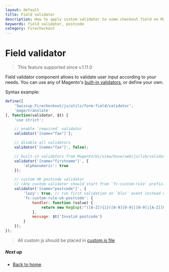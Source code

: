 ```yaml
---
layout: default
title: Field validator
description: How to apply custom validator to some checkout field on Magento 2
keywords: field validator, postcode
category: Firecheckout
---
```


# Field validator

> This feature supported since v.1.11.0

Field validator component allows to validate user input according to your needs.
You can use any of Magento's
[built-in validators](https://github.com/magento/magento2/blob/2.2-develop/app/code/Magento/Ui/view/base/web/js/lib/validation/rules.js#L61),
or define your own.

Syntax example:

```js
define([
    'Swissup_Firecheckout/js/utils/form-field/validator',
    'mage/translate'
], function(validator, $t) {
    'use strict';

    // enable `required` validator
    validator('[name="fax"]');

    // disable all validators
    validator('[name="fax"]', false);

    // built-in validators from Magento/Ui/view/base/web/js/lib/validation/rules.js
    validator('[name="firstname"]', {
        'alphanumeric': true
    });

    // custom UK postcode validator
    // (Any custom validator should start from `fc-custom-rule` prefix)
    validator('[name="postcode"]', {
        'lazy': true, // run first validation on `blur` event instead of default instant validation
        'fc-custom-rule-uk-postcode': {
            handler: function (value) {
                return new RegExp(/^([A-Z]){1}([0-9][0-9]|[0-9]|[A-Z][0-9][A-Z]|[A-Z][0-9][0-9]|[A-Z][0-9]|[0-9][A-Z]){1}([ ])?([0-9][A-z][A-z]){1}$/i).test(value);
            },
            message: $t('Invalid postcode')
        }
    });
});
```

> All custom js should be placed in [custom.js file](/m2/extensions/firecheckout/customization/custom-js/)

##### Next up

 -  [Back to home](/m2/extensions/firecheckout)
